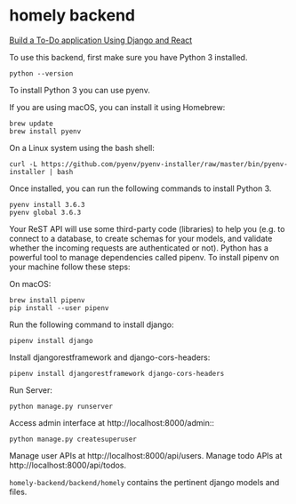 # homely backend

[Build a To-Do application Using Django and React](https://scotch.io/tutorials/build-a-to-do-application-using-django-and-react?fbclid=IwAR3KwFbzFGKKPgKf3sgh5cE2ZpuQKmGq_Zi1Ff2613J-d6s-F5CM4m4Fcu4)

To use this backend, first make sure you have Python 3 installed.

```
python --version
```

To install Python 3 you can use pyenv.

If you are using macOS, you can install it using Homebrew:

```
brew update
brew install pyenv
```

On a Linux system using the bash shell:

```
curl -L https://github.com/pyenv/pyenv-installer/raw/master/bin/pyenv-installer | bash
```

Once installed, you can run the following commands to install Python 3.

```
pyenv install 3.6.3
pyenv global 3.6.3
```

Your ReST API will use some third-party code (libraries) to help you (e.g. to connect to a database, to create schemas for your models, and validate whether the incoming requests are authenticated or not). Python has a powerful tool to manage dependencies called pipenv. To install pipenv on your machine follow these steps:

On macOS:

```
brew install pipenv
pip install --user pipenv
```

Run the following command to install django:

```
pipenv install django
```

Install djangorestframework and django-cors-headers:

```
pipenv install djangorestframework django-cors-headers
```

Run Server:

```
python manage.py runserver
```

Access admin interface at http://localhost:8000/admin::

```
python manage.py createsuperuser
```

Manage user APIs at http://localhost:8000/api/users.
Manage todo APIs at http://localhost:8000/api/todos.

`homely-backend/backend/homely` contains the pertinent django models and files.

